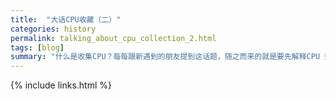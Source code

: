 ```yaml
---
title:  "大话CPU收藏（二）"
categories: history
permalink: talking_about_cpu_collection_2.html
tags: [blog]
summary: "什么是收集CPU？每每跟新遇到的朋友提到这话题，随之而来的就是要先解释CPU 到底是什么玩意。通常朋友们的反应都是：「收集这玩意到底要干嘛？」，其实收集东西的目的有时候就是个人喜好而已，就像有女生喜欢收集Kitty，背后并不是单纯的只是基于其经济效益。对于许多电脑迷而言，CPU 不只是一台电脑的核心元件，甚至可以说是精神象征。"
---
```




{% include links.html %}

